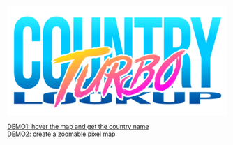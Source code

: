 ![](images/logo_2000.png)

[DEMO1: hover the map and get the country name](https://me.jonathanlurie.fr/countrylookupturbo/examples/browser)  
[DEMO2: create a zoomable pixel map](https://me.jonathanlurie.fr/countrylookupturbo/examples/browser2)   